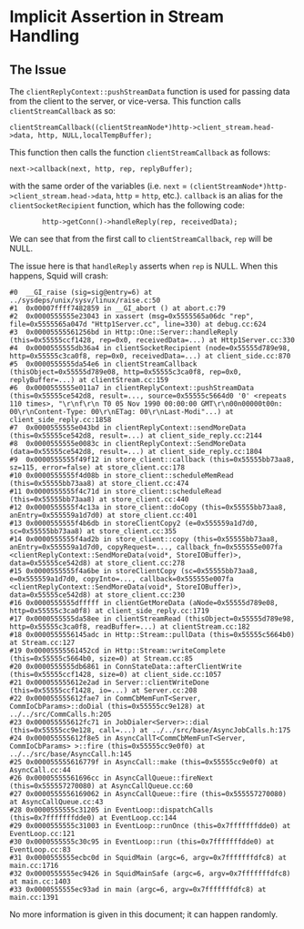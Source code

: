
# Implicit Assertion in Stream Handling

## The Issue
The `clientReplyContext::pushStreamData` function is used for passing data from the client to the server, or vice-versa.
This function calls `clientStreamCallback` as so:
```
clientStreamCallback((clientStreamNode*)http->client_stream.head->data, http, NULL,localTempBuffer);
```
This function then calls the function `clientStreamCallback` as follows:
```
next->callback(next, http, rep, replyBuffer);
```
with the same order of the variables (i.e. `next` = `(clientStreamNode*)http->client_stream.head->data`,  `http` = `http`, etc.).
`callback` is an alias for the `clientSocketRecipient` function, which has the following code:
```
        http->getConn()->handleReply(rep, receivedData);
```

We can see that from the first call to `clientStreamCallback`, `rep` will be NULL.

The issue here is that `handleReply` asserts when `rep` is NULL. When this happens, Squid will crash:
```
#0  __GI_raise (sig=sig@entry=6) at ../sysdeps/unix/sysv/linux/raise.c:50
#1  0x00007ffff7482859 in __GI_abort () at abort.c:79
#2  0x0000555555e23043 in xassert (msg=0x5555565a06dc "rep", file=0x5555565a047d "Http1Server.cc", line=330) at debug.cc:624
#3  0x00005555561256bd in Http::One::Server::handleReply (this=0x55555ccf1428, rep=0x0, receivedData=...) at Http1Server.cc:330
#4  0x0000555555db36a4 in clientSocketRecipient (node=0x55555d789e98, http=0x55555c3ca0f8, rep=0x0, receivedData=...) at client_side.cc:870
#5  0x0000555555da54e6 in clientStreamCallback (thisObject=0x55555d789e08, http=0x55555c3ca0f8, rep=0x0, replyBuffer=...) at clientStream.cc:159
#6  0x0000555555e011a7 in clientReplyContext::pushStreamData (this=0x55555ce542d8, result=..., source=0x55555c5664d0 '0' <repeats 110 times>, "\r\nf\r\n T0 05 Nov 1990 00:00:00 GMT\r\n00n00000t00n: 00\r\nContent-Type: 00\r\nETag: 00\r\nLast-Modi"...) at client_side_reply.cc:1858
#7  0x0000555555e043bd in clientReplyContext::sendMoreData (this=0x55555ce542d8, result=...) at client_side_reply.cc:2144
#8  0x0000555555e0083c in clientReplyContext::SendMoreData (data=0x55555ce542d8, result=...) at client_side_reply.cc:1804
#9  0x0000555555f49f12 in store_client::callback (this=0x55555bb73aa8, sz=115, error=false) at store_client.cc:178
#10 0x0000555555f4d08b in store_client::scheduleMemRead (this=0x55555bb73aa8) at store_client.cc:474
#11 0x0000555555f4c71d in store_client::scheduleRead (this=0x55555bb73aa8) at store_client.cc:440
#12 0x0000555555f4c13a in store_client::doCopy (this=0x55555bb73aa8, anEntry=0x555559a1d7d0) at store_client.cc:401
#13 0x0000555555f4b6db in storeClientCopy2 (e=0x555559a1d7d0, sc=0x55555bb73aa8) at store_client.cc:355
#14 0x0000555555f4ad2b in store_client::copy (this=0x55555bb73aa8, anEntry=0x555559a1d7d0, copyRequest=..., callback_fn=0x555555e007fa <clientReplyContext::SendMoreData(void*, StoreIOBuffer)>, data=0x55555ce542d8) at store_client.cc:278
#15 0x0000555555f4a6be in storeClientCopy (sc=0x55555bb73aa8, e=0x555559a1d7d0, copyInto=..., callback=0x555555e007fa <clientReplyContext::SendMoreData(void*, StoreIOBuffer)>, data=0x55555ce542d8) at store_client.cc:230
#16 0x0000555555dfffff in clientGetMoreData (aNode=0x55555d789e08, http=0x55555c3ca0f8) at client_side_reply.cc:1719
#17 0x0000555555da58ee in clientStreamRead (thisObject=0x55555d789e98, http=0x55555c3ca0f8, readBuffer=...) at clientStream.cc:182
#18 0x0000555556145adc in Http::Stream::pullData (this=0x55555c5664b0) at Stream.cc:127
#19 0x00005555561452cd in Http::Stream::writeComplete (this=0x55555c5664b0, size=0) at Stream.cc:85
#20 0x0000555555db6861 in ConnStateData::afterClientWrite (this=0x55555ccf1428, size=0) at client_side.cc:1057
#21 0x000055555612e2ad in Server::clientWriteDone (this=0x55555ccf1428, io=...) at Server.cc:208
#22 0x000055555612fae7 in CommCbMemFunT<Server, CommIoCbParams>::doDial (this=0x55555cc9e128) at ../../src/CommCalls.h:205
#23 0x000055555612fc71 in JobDialer<Server>::dial (this=0x55555cc9e128, call=...) at ../../src/base/AsyncJobCalls.h:175
#24 0x000055555612f8e5 in AsyncCallT<CommCbMemFunT<Server, CommIoCbParams> >::fire (this=0x55555cc9e0f0) at ../../src/base/AsyncCall.h:145
#25 0x000055555616779f in AsyncCall::make (this=0x55555cc9e0f0) at AsyncCall.cc:44
#26 0x00005555561696cc in AsyncCallQueue::fireNext (this=0x555557270080) at AsyncCallQueue.cc:60
#27 0x0000555556169062 in AsyncCallQueue::fire (this=0x555557270080) at AsyncCallQueue.cc:43
#28 0x0000555555c31205 in EventLoop::dispatchCalls (this=0x7fffffffdde0) at EventLoop.cc:144
#29 0x0000555555c31003 in EventLoop::runOnce (this=0x7fffffffdde0) at EventLoop.cc:121
#30 0x0000555555c30c95 in EventLoop::run (this=0x7fffffffdde0) at EventLoop.cc:83
#31 0x0000555555ecbc0d in SquidMain (argc=6, argv=0x7fffffffdfc8) at main.cc:1716
#32 0x0000555555ec9426 in SquidMainSafe (argc=6, argv=0x7fffffffdfc8) at main.cc:1403
#33 0x0000555555ec93ad in main (argc=6, argv=0x7fffffffdfc8) at main.cc:1391
```

No more information is given in this document; it can happen randomly.
